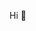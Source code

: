 <!--- <img src="https://media.giphy.com/media/F1D17oWLcdos7bB3Py/giphy.gif" alt="drawing" width="100%"/> --->

Hi 👀
